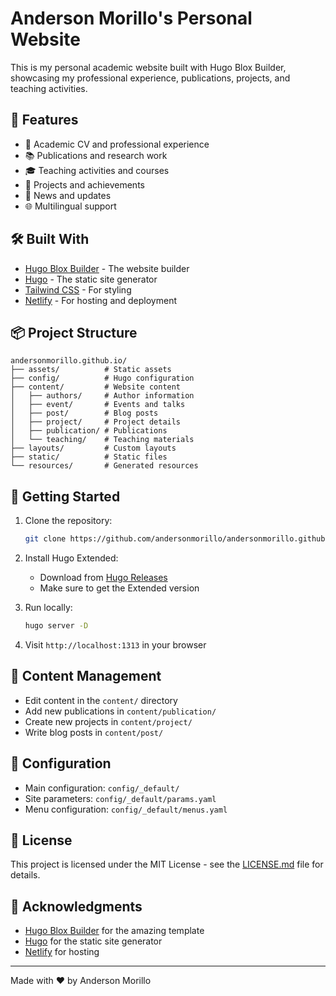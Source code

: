 # Anderson Morillo's Personal Website

This is my personal academic website built with Hugo Blox Builder, showcasing my professional experience, publications, projects, and teaching activities.

## 🚀 Features

- 📝 Academic CV and professional experience
- 📚 Publications and research work
- 🎓 Teaching activities and courses
- 💼 Projects and achievements
- 📰 News and updates
- 🌐 Multilingual support

## 🛠️ Built With

- [Hugo Blox Builder](https://hugoblox.com/) - The website builder
- [Hugo](https://gohugo.io/) - The static site generator
- [Tailwind CSS](https://tailwindcss.com/) - For styling
- [Netlify](https://www.netlify.com/) - For hosting and deployment

## 📦 Project Structure

```
andersonmorillo.github.io/
├── assets/          # Static assets
├── config/          # Hugo configuration
├── content/         # Website content
│   ├── authors/     # Author information
│   ├── event/       # Events and talks
│   ├── post/        # Blog posts
│   ├── project/     # Project details
│   ├── publication/ # Publications
│   └── teaching/    # Teaching materials
├── layouts/         # Custom layouts
├── static/          # Static files
└── resources/       # Generated resources
```

## 🚀 Getting Started

1. Clone the repository:
   ```bash
   git clone https://github.com/andersonmorillo/andersonmorillo.github.io.git
   ```

2. Install Hugo Extended:
   - Download from [Hugo Releases](https://github.com/gohugoio/hugo/releases)
   - Make sure to get the Extended version

3. Run locally:
   ```bash
   hugo server -D
   ```

4. Visit `http://localhost:1313` in your browser

## 📝 Content Management

- Edit content in the `content/` directory
- Add new publications in `content/publication/`
- Create new projects in `content/project/`
- Write blog posts in `content/post/`

## 🔧 Configuration

- Main configuration: `config/_default/`
- Site parameters: `config/_default/params.yaml`
- Menu configuration: `config/_default/menus.yaml`

## 📄 License

This project is licensed under the MIT License - see the [LICENSE.md](LICENSE.md) file for details.

## 🙏 Acknowledgments

- [Hugo Blox Builder](https://hugoblox.com/) for the amazing template
- [Hugo](https://gohugo.io/) for the static site generator
- [Netlify](https://www.netlify.com/) for hosting

---

Made with ❤️ by Anderson Morillo

